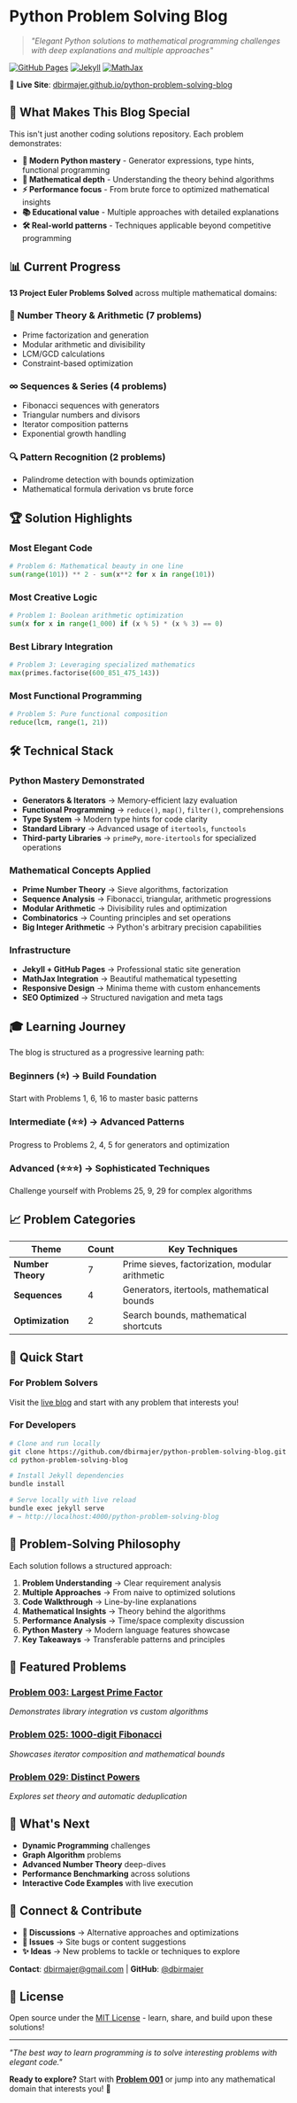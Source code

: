 # Python Problem Solving Blog

> *"Elegant Python solutions to mathematical programming challenges with deep explanations and multiple approaches"*

[![GitHub Pages](https://img.shields.io/badge/GitHub%20Pages-Live-brightgreen)](https://dbirmajer.github.io/python-problem-solving-blog/)
[![Jekyll](https://img.shields.io/badge/Built%20with-Jekyll-red)](https://jekyllrb.com/)
[![MathJax](https://img.shields.io/badge/Math-MathJax-blue)](https://www.mathjax.org/)

🔗 **Live Site**: [dbirmajer.github.io/python-problem-solving-blog](https://dbirmajer.github.io/python-problem-solving-blog/)

## 🎯 What Makes This Blog Special

This isn't just another coding solutions repository. Each problem demonstrates:

- **🐍 Modern Python mastery** - Generator expressions, type hints, functional programming
- **🧮 Mathematical depth** - Understanding the theory behind algorithms  
- **⚡ Performance focus** - From brute force to optimized mathematical insights
- **📚 Educational value** - Multiple approaches with detailed explanations
- **🛠️ Real-world patterns** - Techniques applicable beyond competitive programming

## 📊 Current Progress

**13 Project Euler Problems Solved** across multiple mathematical domains:

### 🔢 Number Theory & Arithmetic (7 problems)
- Prime factorization and generation
- Modular arithmetic and divisibility
- LCM/GCD calculations
- Constraint-based optimization

### ∞ Sequences & Series (4 problems)  
- Fibonacci sequences with generators
- Triangular numbers and divisors
- Iterator composition patterns
- Exponential growth handling

### 🔍 Pattern Recognition (2 problems)
- Palindrome detection with bounds optimization
- Mathematical formula derivation vs brute force

## 🏆 Solution Highlights

### Most Elegant Code
```python
# Problem 6: Mathematical beauty in one line
sum(range(101)) ** 2 - sum(x**2 for x in range(101))
```

### Most Creative Logic  
```python
# Problem 1: Boolean arithmetic optimization
sum(x for x in range(1_000) if (x % 5) * (x % 3) == 0)
```

### Best Library Integration
```python
# Problem 3: Leveraging specialized mathematics
max(primes.factorise(600_851_475_143))
```

### Most Functional Programming
```python
# Problem 5: Pure functional composition  
reduce(lcm, range(1, 21))
```

## 🛠️ Technical Stack

### Python Mastery Demonstrated
- **Generators & Iterators** → Memory-efficient lazy evaluation
- **Functional Programming** → `reduce()`, `map()`, `filter()`, comprehensions
- **Type System** → Modern type hints for code clarity
- **Standard Library** → Advanced usage of `itertools`, `functools`
- **Third-party Libraries** → `primePy`, `more-itertools` for specialized operations

### Mathematical Concepts Applied
- **Prime Number Theory** → Sieve algorithms, factorization
- **Sequence Analysis** → Fibonacci, triangular, arithmetic progressions  
- **Modular Arithmetic** → Divisibility rules and optimization
- **Combinatorics** → Counting principles and set operations
- **Big Integer Arithmetic** → Python's arbitrary precision capabilities

### Infrastructure
- **Jekyll + GitHub Pages** → Professional static site generation
- **MathJax Integration** → Beautiful mathematical typesetting
- **Responsive Design** → Minima theme with custom enhancements
- **SEO Optimized** → Structured navigation and meta tags

## 🎓 Learning Journey

The blog is structured as a progressive learning path:

### **Beginners (⭐)** → Build Foundation
Start with Problems 1, 6, 16 to master basic patterns

### **Intermediate (⭐⭐)** → Advanced Patterns  
Progress to Problems 2, 4, 5 for generators and optimization

### **Advanced (⭐⭐⭐)** → Sophisticated Techniques
Challenge yourself with Problems 25, 9, 29 for complex algorithms

## 📈 Problem Categories

| Theme | Count | Key Techniques |
|-------|--------|----------------|
| **Number Theory** | 7 | Prime sieves, factorization, modular arithmetic |
| **Sequences** | 4 | Generators, itertools, mathematical bounds |
| **Optimization** | 2 | Search bounds, mathematical shortcuts |

## 🚀 Quick Start

### For Problem Solvers
Visit the [live blog](https://dbirmajer.github.io/python-problem-solving-blog/problems/) and start with any problem that interests you!

### For Developers
```bash
# Clone and run locally
git clone https://github.com/dbirmajer/python-problem-solving-blog.git
cd python-problem-solving-blog

# Install Jekyll dependencies
bundle install

# Serve locally with live reload
bundle exec jekyll serve
# → http://localhost:4000/python-problem-solving-blog
```

## 🔬 Problem-Solving Philosophy

Each solution follows a structured approach:

1. **Problem Understanding** → Clear requirement analysis
2. **Multiple Approaches** → From naive to optimized solutions
3. **Code Walkthrough** → Line-by-line explanations
4. **Mathematical Insights** → Theory behind the algorithms
5. **Performance Analysis** → Time/space complexity discussion
6. **Python Mastery** → Modern language features showcase
7. **Key Takeaways** → Transferable patterns and principles

## 🌟 Featured Problems

### **[Problem 003: Largest Prime Factor](https://dbirmajer.github.io/python-problem-solving-blog/problems/problem-003/)**
*Demonstrates library integration vs custom algorithms*

### **[Problem 025: 1000-digit Fibonacci](https://dbirmajer.github.io/python-problem-solving-blog/problems/problem-025/)**  
*Showcases iterator composition and mathematical bounds*

### **[Problem 029: Distinct Powers](https://dbirmajer.github.io/python-problem-solving-blog/problems/problem-029/)**
*Explores set theory and automatic deduplication*

## 🎯 What's Next

- **Dynamic Programming** challenges
- **Graph Algorithm** problems  
- **Advanced Number Theory** deep-dives
- **Performance Benchmarking** across solutions
- **Interactive Code Examples** with live execution

## 🤝 Connect & Contribute

- **💬 Discussions** → Alternative approaches and optimizations
- **🐛 Issues** → Site bugs or content suggestions  
- **✨ Ideas** → New problems to tackle or techniques to explore

**Contact**: dbirmajer@gmail.com | **GitHub**: [@dbirmajer](https://github.com/dbirmajer)

## 📄 License

Open source under the [MIT License](LICENSE) - learn, share, and build upon these solutions!

---

*"The best way to learn programming is to solve interesting problems with elegant code."* 

**Ready to explore?** Start with **[Problem 001](https://dbirmajer.github.io/python-problem-solving-blog/problems/problem-001/)** or jump into any mathematical domain that interests you! 🚀